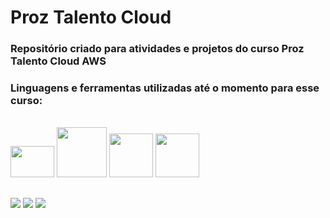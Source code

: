 # Proz Talento Cloud
### Repositório criado para atividades e projetos do curso Proz Talento Cloud AWS
  
### Linguagens e ferramentas utilizadas até o momento para esse curso:

<div style="display-flex"><br>
   
    

    
  <img height ="50" width="70" src = "https://cdn.jsdelivr.net/gh/devicons/devicon/icons/csharp/csharp-original.svg" />
     <img  height ="80" width="80" src="https://cdn.jsdelivr.net/gh/devicons/devicon/icons/java/java-original-wordmark.svg" />
   <img height ="70" width="70"  src="https://cdn.jsdelivr.net/gh/devicons/devicon/icons/python/python-original-wordmark.svg" />  
   <img height ="70" width="70"  src="https://cdn.jsdelivr.net/gh/devicons/devicon/icons/vscode/vscode-original-wordmark.svg" />
  
          
          
          
          
   
     
    
  </div>
  
   

   
   
  
          
   
  


 ##   



  

 <a href="" target="_blank"><img src="https://img.shields.io/badge/Discord-7289DA?style=for-the-badge&logo=discord&logoColor=white" target="_blank"></a> 
  <a href = "mailto:pessoapalheta.ramon@gmail.com"><img src="https://img.shields.io/badge/-Gmail-%23333?style=for-the-badge&logo=gmail&logoColor=white" target="_blank"></a>
  <a href="https://www.linkedin.com/in/ramon-palheta-pessoa-de-souza-715503159/" target="_blank"><img src="https://img.shields.io/badge/-LinkedIn-%230077B5?style=for-the-badge&logo=linkedin&logoColor=white" target="_blank"></a> 
 

 
</div>
